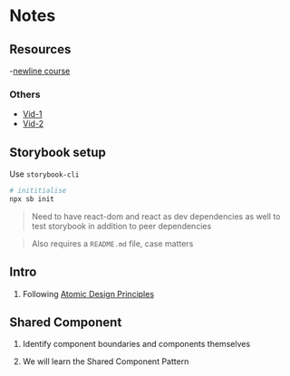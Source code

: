 # Notes

<!-- toc -->

## Resources

-[newline course](https://www.newline.co/courses/newline-guide-to-building-a-company-component-library)

### Others

- [Vid-1](https://www.youtube.com/watch?v=qSkHRVLcj6U)
- [Vid-2](https://www.youtube.com/watch?v=7Gbk4h2AYVE)

## Storybook setup

Use `storybook-cli`

```bash
# inititialise
npx sb init
```

> Need to have react-dom and react as dev dependencies as well to test storybook in addition to peer dependencies

> Also requires a `README.md` file, case matters

## Intro

1. Following [Atomic Design Principles](https://bradfrost.com/blog/post/atomic-web-design/)

## Shared Component

1. Identify component boundaries and components themselves

2. We will learn the Shared Component Pattern

